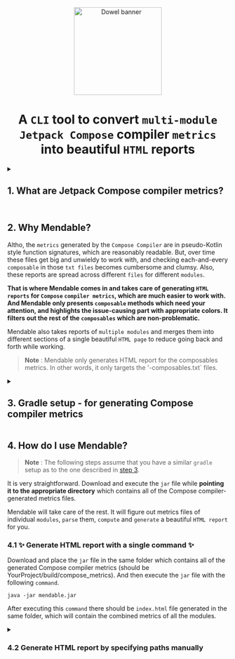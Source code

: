 <div align="center">

  <a>
    <picture>
      <source media="(prefers-color-scheme: dark)" srcset="https://user-images.githubusercontent.com/37530409/205920274-d4cd2c4e-92d9-40d8-ac0f-39e8374600d6.svg" height="200">
      <img alt="Dowel banner" src="https://user-images.githubusercontent.com/37530409/205920279-1c22ea9e-1f81-45d9-9994-01785e9ab473.svg" height="200">
    </picture>
  </a>

  <h1>A <code>CLI</code> tool to convert <code>multi-module</code> <code>Jetpack Compose</code> compiler <code>metrics</code> into beautiful <code>HTML</code> reports</h1>

</div>

<details>
  <summary><h2>1. What are Jetpack Compose compiler metrics?<h2/></summary>

The [`Compose`](https://developer.android.com/jetpack/compose) `Compiler plugin` can generate `reports/metrics` around certain Compose-specific concepts that can be useful in understanding what is happening with some of the `Compose` code at a fine-grained level.
    
It can output various performance-related `metrics` at build time, allowing us to peek behind the curtains and see where any potential `performance issues` are.
    
Read more [here](https://github.com/androidx/androidx/blob/androidx-main/compose/compiler/design/compiler-metrics.md)

</details>
  
## 2. Why Mendable?

Altho, the `metrics` generated by the `Compose Compiler` are in pseudo-Kotlin style function signatures, which are reasonably readable. But, over time these files get big and unwieldy to work with, and checking each-and-every `composable` in those `txt files` becomes cumbersome and clumsy. Also, these reports are spread across different `files` for different `modules`.

**That is where Mendable comes in and takes care of generating `HTML reports` for `Compose` `compiler metrics`, which are much easier to work with. And Mendable only presents `composable` methods which need your attention, and highlights the issue-causing part with appropriate colors. It filters out the rest of the `composables` which are non-problematic.**

Mendable also takes reports of `multiple modules` and merges them into different sections of a single beautiful `HTML page` to reduce going back and forth while working.

> **Note** : Mendable only generates HTML report for the composables metrics. In other words, it only targets the '<module>-composables.txt` files.

<details>
  <summary><h2>3. Gradle setup - for generating Compose compiler metrics</h2></summary>
  
Add the following lines to your **root project's** `build.gradle` file. This will direct the Compose compiler to generate metrics and save all of them into the **root project's** `build folder` (for all of the `modules`).

<details open>
  <summary><code>Groovy</code></summary>
  
``` groovy
subprojects {
    tasks.withType(org.jetbrains.kotlin.gradle.tasks.KotlinCompile).configureEach {
        kotlinOptions {
            // Trigger this with:
            // ./gradlew assembleRelease -PenableMultiModuleComposeReports=true --rerun-tasks
            if (project.findProperty("enableMultiModuleComposeReports") == "true") {
                freeCompilerArgs += ["-P", "plugin:androidx.compose.compiler.plugins.kotlin:reportsDestination=" + rootProject.buildDir.absolutePath + "/compose_metrics/"]
                freeCompilerArgs += ["-P", "plugin:androidx.compose.compiler.plugins.kotlin:metricsDestination=" + rootProject.buildDir.absolutePath + "/compose_metrics/"]
            }
        }
    }
}
```
</details>

<details>
  <summary><code>Kotlin scipt</code></summary>
  
```kotlin
allprojects {
    tasks.withType(org.jetbrains.kotlin.gradle.dsl.KotlinCompile::class.java).configureEach {
        kotlinOptions {
            // Trigger this with:
            // ./gradlew assembleRelease -PenableMultiModuleComposeReports=true --rerun-tasks
            if (project.findProperty("enableMultiModuleComposeReports") == "true") {
                freeCompilerArgs += listOf("-P", "plugin:androidx.compose.compiler.plugins.kotlin:reportsDestination=" + rootProject.buildDir.absolutePath + "/compose_metrics/")
                freeCompilerArgs += listOf("-P", "plugin:androidx.compose.compiler.plugins.kotlin:metricsDestination=" + rootProject.buildDir.absolutePath + "/compose_metrics/")
            }
        }
    }
}
```
</details>

With the above setup, you can generate Compose compiler metrics by executing the following `command` in the `terminal` window.

```
./gradlew assembleRelease -PenableMultiModuleComposeReports=true --rerun-tasks
```
</details>

## 4. How do I use Mendable?

> **Note** : The following steps assume that you have a similar `gradle` setup as to the one described in [step 3](https://github.com/jayasuryat/mendable/edit/main/README.md#3-gradle-setup---for-generating-compose-compiler-metrics).

It is very straightforward. Download and execute the `jar` file while **pointing it to the appropriate directory** which contains all of the Compose compiler-generated metrics files.

Mendable will take care of the rest. It will figure out metrics files of individual `modules`, `parse` them, `compute` and `generate` a beautiful `HTML report` for you. 

### 4.1 ✨ Generate HTML report with a single command ✨
Download and place the `jar` file in the same folder which contains all of the generated Compose compiler metrics (should be YourProject/build/compose_metrics). And then execute the `jar` file with the following `command`.
```
java -jar mendable.jar
```
After executing this `command` there should be `index.html` file generated in the same folder, which will contain the combined metrics of all the modules.

<details>
    <summary><h3>4.2 Generate HTML report by specifying paths manually</h3></summary>
    
While the above method is the easiest, and should work fine for most of the use cases, Mendable also supports reading and writing files to custom locations. The following are the supported options via `CLI arguments`.
```
java -jar mendable.jar
    --composablesReportsPath, -i  [Default value : <Current working dir>] -> Path to the directory containing all of the composables.txt files
    --htmlOutputPath, -o          [Default value : <Current working dir>] -> HTML output directory
    --outputName, -oName          [Default value : "index"]               -> Name of the output HTML file
    --help, -h                                                            -> Usage info
```
For example : 
```
java -jar mendable.jar
    -i /Users/username/Desktop/Your-project/build/compose_metrics \
    -o /Users/username/Desktop/Reports \
    -oName Your-project-metrics \
```
For the above command, files will be `read` from '/Users/username/Desktop/Your-project/build/compose_metrics' and the `output` file will be `saved` at '/Users/username/Desktop/Reports' and that file will be `named` 'Your-project-metrics.html'.
    
</details>
